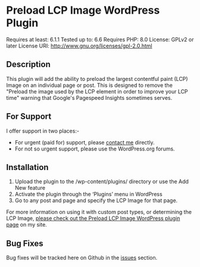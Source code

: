 Preload LCP Image WordPress Plugin
==================================
Requires at least: 6.1.1
Tested up to: 6.6
Requires PHP: 8.0
License: GPLv2 or later
License URI: http://www.gnu.org/licenses/gpl-2.0.html
 
Description
-----------
This plugin will add the ability to preload the largest contentful paint (LCP) Image on an individual page or post. This is designed to remove the "Preload the image used by the LCP element in order to improve your LCP time" warning that Google's Pagespeed Insights sometimes serves.

For Support
-----------
I offer support in two places:-

* For urgent (paid for) support, please [contact me](https://dwinrhys.com/contact-me/) directly.
* For not so urgent support, please use the WordPress.org forums.
 
Installation
------------
 
1. Upload the plugin to the /wp-content/plugins/ directory or use the Add New feature
2. Activate the plugin through the ‘Plugins’ menu in WordPress
3. Go to any post and page and specify the LCP Image for that page.

For more information on using it with custom post types, or determining the LCP Image, [please check out the Preload LCP Image WordPress plugin page](https://dwinrhys.com/preload-largest-contentful-paint-image-wordpress-plugin/) on my site.


Bug Fixes
---------
Bug fixes will be tracked here on Github in the [issues](https://github.com/rhyswynne/preload-lcp-image-wordpress/issues) section.